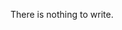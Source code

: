 There is nothing to write.  
<!---
kepenen/kepenen is a ✨ special ✨ repository because its `README.md` (this file) appears on your GitHub profile.
You can click the Preview link to take a look at your changes.
--->
